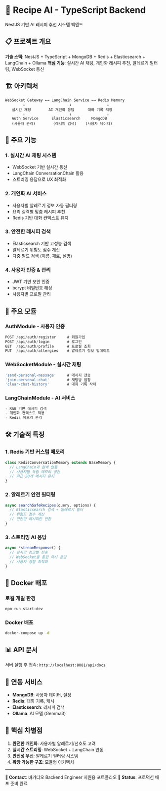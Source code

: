 # 🚀 Recipe AI - TypeScript Backend

NestJS 기반 AI 레시피 추천 시스템 백엔드

## 📋 프로젝트 개요

**기술 스택**: NestJS + TypeScript + MongoDB + Redis + Elasticsearch + LangChain + Ollama
**핵심 기능**: 실시간 AI 채팅, 개인화 레시피 추천, 알레르기 필터링, WebSocket 통신

## 🏗 아키텍처

```
WebSocket Gateway ←→ LangChain Service ←→ Redis Memory
        ↓                    ↓                ↓
   실시간 채팅        AI 개인화 응답      대화 기록 저장
        ↓                    ↓                ↓
   Auth Service      Elasticsearch     MongoDB
   (사용자 관리)        (레시피 검색)    (사용자 데이터)
```

## 🚀 주요 기능

### 1. **실시간 AI 채팅 시스템**
- WebSocket 기반 실시간 통신
- LangChain ConversationChain 활용
- 스트리밍 응답으로 UX 최적화

### 2. **개인화 AI 서비스**
- 사용자별 알레르기 정보 자동 필터링
- 요리 실력별 맞춤 레시피 추천
- Redis 기반 대화 컨텍스트 유지

### 3. **안전한 레시피 검색**
- Elasticsearch 기반 고성능 검색
- 알레르기 위험도 점수 계산
- 다중 필드 검색 (이름, 재료, 설명)

### 4. **사용자 인증 & 관리**
- JWT 기반 보안 인증
- bcrypt 비밀번호 해싱
- 사용자별 프로필 관리

## 🔧 주요 모듈

### **AuthModule** - 사용자 인증
```typescript
POST /api/auth/register     # 회원가입
POST /api/auth/login        # 로그인  
GET  /api/auth/profile      # 프로필 조회
PUT  /api/auth/allergies    # 알레르기 정보 업데이트
```

### **WebSocketModule** - 실시간 채팅
```typescript
'send-personal-message'     # 메시지 전송
'join-personal-chat'        # 채팅방 입장
'clear-chat-history'        # 대화 기록 삭제
```

### **LangChainModule** - AI 서비스
```typescript
- RAG 기반 레시피 검색
- 개인화 컨텍스트 적용
- Redis 메모리 관리
```

## 🛠 기술적 특징

### **1. Redis 기반 커스텀 메모리**
```typescript
class RedisConversationMemory extends BaseMemory {
  // LangChain과 완벽 연동
  // 사용자별 독립 메모리 공간
  // 최근 20개 메시지 유지
}
```

### **2. 알레르기 안전 필터링**
```typescript
async searchSafeRecipes(query, options) {
  // Elasticsearch 검색 + 알레르기 필터
  // 위험도 점수 계산
  // 안전한 레시피만 반환
}
```

### **3. 스트리밍 AI 응답**
```typescript
async *streamResponse() {
  // 실시간 청크별 전송
  // WebSocket을 통한 즉시 응답
  // 사용자 경험 최적화
}
```

## 🐳 Docker 배포

### **로컬 개발 환경**
```bash
npm run start:dev
```

### **Docker 배포**
```bash
docker-compose up -d
```

## 📊 API 문서

서버 실행 후 접속: `http://localhost:8081/api/docs`

## 🔗 연동 서비스

- **MongoDB**: 사용자 데이터, 설정
- **Redis**: 대화 기록, 캐시  
- **Elasticsearch**: 레시피 검색
- **Ollama**: AI 모델 (Gemma3)

## 🎯 핵심 차별점

1. **완전한 개인화**: 사용자별 알레르기/선호도 고려
2. **실시간 스트리밍**: WebSocket + LangChain 연동
3. **안전성 우선**: 알레르기 필터링 시스템
4. **확장 가능한 구조**: 모듈형 아키텍처

---

**📧 Contact**: 바카티오 Backend Engineer 지원용 포트폴리오
**🚀 Status**: 프로덕션 배포 준비 완료
